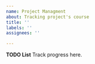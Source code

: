 ```yaml
---
name: Project Managment
about: Tracking project's course
title: ''
labels: ''
assignees: ''

---
```


**TODO List**
Track progress here.
